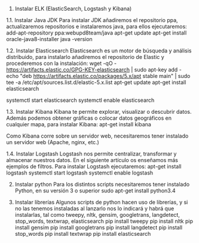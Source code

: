 1. Instalar ELK (ElasticSearch, Logstash y Kibana)

1.1. Instalar Java JDK
Para instalar JDK añadiremos el repositorio ppa, actualizaremos repositorios e instalaremos java, para ellos ejecutaremos:
add-apt-repository ppa:webupd8team/java
apt-get update
apt-get install oracle-java8-installer
java -version

1.2. Instalar Elasticsearch
Elasticsearch es un motor de búsqueda y análisis distribuido, para instalarlo añadiremos el repositorio de Elastic y procederemos con la instalación:
wget -qO - https://artifacts.elastic.co/GPG-KEY-elasticsearch | sudo apt-key add -
echo "deb https://artifacts.elastic.co/packages/5.x/apt stable main" | sudo tee -a /etc/apt/sources.list.d/elastic-5.x.list
apt-get update
apt-get install elasticsearch

systemctl start elasticsearch
systemctl enable elasticsearch

1.3. Instalar Kibana
Kibana te permite explorar, visualizar o descubrir datos. Además podemos obtener gráficas o colocar datos geográficos en cualquier mapa, para instalar Kibana:
apt-get install kibana

Como Kibana corre sobre un servidor web, necesitaremos tener instalado un servidor web (Apache, nginx, etc.)

1.4. Instalar Logstash
Logstash nos permite centralizar, transformar y almacenar nuestros datos. En el siguiente artículo os enseñamos más ejemplos de filtros. Para instalar Logstash ejecutaremos:
apt-get install logstash
systemctl start logstash
systemctl enable logstash

2. Instalar python
Para los distintos scripts necesitaremos tener instalado Python, en su versión 3 o superior
sudo apt-get install python3.4

3. Instalar librerías
Algunos scripts de python hacen uso de librerías, y si no las tenemos instaladas al lanzarlo nos lo indicará y habrá que instalarlas, tal como tweepy, nltk, gensim, googletrans, langdetect, stop_words, textwrap, elasticsearch
pip install tweepy
pip install nltk
pip install gensim
pip install googletrans
pip install langdetect
pip install stop_words
pip install textwrap
pip install elasticsearch

